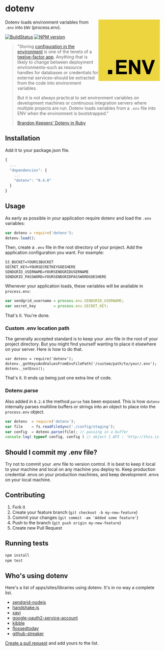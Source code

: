 # dotenv

<img src="https://raw.githubusercontent.com/motdotla/dotenv/master/dotenv.png" alt="dotenv" align="right" />

Dotenv loads environment variables from `.env` into `ENV` (process.env).

[![BuildStatus](https://travis-ci.org/motdotla/dotenv.png?branch=master)](https://travis-ci.org/motdotla/dotenv)
[![NPM version](https://badge.fury.io/js/dotenv.png)](http://badge.fury.io/js/dotenv)

> "Storing [configuration in the environment](http://www.12factor.net/config) is one of the tenets of a [twelve-factor app](http://www.12factor.net/). Anything that is likely to change between deployment environments–such as resource handles for databases or credentials for external services–should be extracted from the code into environment variables.
> 
> But it is not always practical to set environment variables on development machines or continuous integration servers where multiple projects are run. Dotenv loads variables from a `.env` file into ENV when the environment is bootstrapped."
> 
> [Brandon Keepers' Dotenv in Ruby](https://github.com/bkeepers/dotenv)

## Installation

Add it to your package.json file.

```javascript
{
  ...
  "dependencies": {
    ...
    "dotenv": "0.4.0"
  }
}
```

## Usage

As early as possible in your application require dotenv and load the `.env` variables: 

```javascript
var dotenv = require('dotenv');
dotenv.load();
```

Then, create a `.env` file in the root directory of your project. Add the application configuration you want. For example:

```
S3_BUCKET=YOURS3BUCKET
SECRET_KEY=YOURSECRETKEYGOESHERE
SENDGRID_USERNAME=YOURSENDGRIDUSERNAME
SENDGRID_PASSWORD=YOURSENDGRIDPASSWORDGOESHERE
```

Whenever your application loads, these variables will be available in `process.env`:

```javascript
var sendgrid_username = process.env.SENDGRID_USERNAME;
var secret_key        = process.env.SECRET_KEY;
```

That's it. You're done.

### Custom .env location path

The generally accepted standard is to keep your .env file in the root of your project directory. But you might find yourself wanting to place it elsewhere on your server. Here is how to do that.

```
var dotenv = require('dotenv');
dotenv._getKeysAndValuesFromEnvFilePath('/custom/path/to/your/.env');
dotenv._setEnvs();
```

That's it. It ends up being just one extra line of code.

### Dotenv.parse

Also added in `0.2.6` the method `parse` has been exposed. This is how `dotenv` internally parses multiline buffers or strings into an object to place into the `process.env` object. 

```javascript
var dotenv  = require('dotenv');
var file    = fs.readFileSync('./config/staging');
var config  = dotenv.parse(file); // passing in a buffer
console.log( typeof config, config ) // object { API : 'http://this.is.a/example' }
```

## Should I commit my .env file?

Try not to commit your .env file to version control. It is best to keep it local to your machine and local on any machine you deploy to. Keep production credential .envs on your production machines, and keep development .envs on your local machine.

## Contributing

1. Fork it
2. Create your feature branch (`git checkout -b my-new-feature`)
3. Commit your changes (`git commit -am 'Added some feature'`)
4. Push to the branch (`git push origin my-new-feature`)
5. Create new Pull Request

## Running tests

```bash
npm install
npm test
```

## Who's using dotenv

Here's a list of apps/sites/libraries using dotenv. It's in no way a complete list. 

* [sendgrid-nodejs](https://github.com/sendgrid/sendgrid-nodejs)
* [handshake.js](https://github.com/handshakejs/handshakejs-api)
* [xavi](http://xavi.io/)
* [google-oauth2-service-account](https://github.com/jacoblwe20/google-oauth2-service-account)
* [kibble](https://github.com/motdotla/kibble)
* [flossedtoday](https://github.com/motdotla/flossedtoday)
* [github-streaker](https://github.com/motdotla/github-streaker)

[Create a pull request](https://github.com/motdotla/dotenv/pulls) and add yours to the list.
